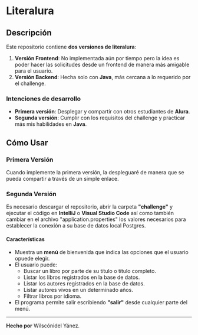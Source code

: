 # **Literalura**

## **Descripción**
Este repositorio contiene **dos versiones de literalura**:

1. **Versión Frontend**: No implementada aún por tiempo pero la idea es poder hacer las solicitudes desde un frontend de manera más amigable para el usuario.
2. **Versión Backend**: Hecha solo con **Java**, más cercana a lo requerido por el challenge.

### **Intenciones de desarrollo**
- **Primera versión**: Desplegar y compartir con otros estudiantes de **Alura**.
- **Segunda versión**: Cumplir con los requisitos del challenge y practicar más mis habilidades en **Java**.

## **Cómo Usar**

### **Primera Versión**
Cuando implemente la primera versión, la despleguaré de manera que se pueda compartir a través de un simple enlace.

### **Segunda Versión**
Es necesario descargar el repositorio, abrir la carpeta **"challenge"** y ejecutar el código en **IntelliJ** o **Visual Studio Code** así como también cambiar en el archivo "application.properties" los valores necesarios para establecer la conexión a su base de datos local Postgres.

#### **Características**
- Muestra un **menú** de bienvenida que indica las opciones que el usuario opuede elegir.
- El usuario puede:
  - Buscar un libro por parte de su título o título completo.
  - Listar los libros registrados en la base de datos.
  - Listar los autores registrados en la base de datos.
  - Listar autores vivos en un determinado años.
  - Filtrar libros por idioma.
- El programa permite salir escribiendo **"salir"** desde cualquier parte del menú.

---

**Hecho por** Wilscónidel Yánez.
